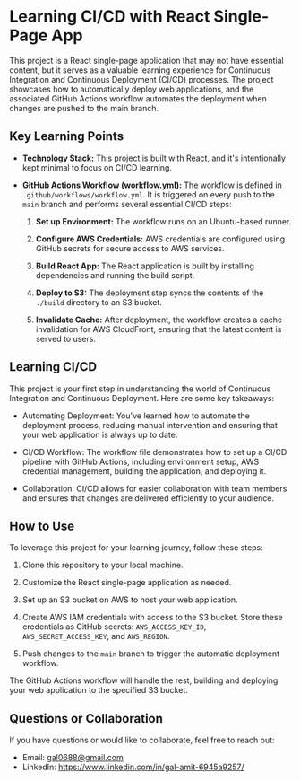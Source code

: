 # Learning CI/CD with React Single-Page App

This project is a React single-page application that may not have essential content, but it serves as a valuable learning experience for Continuous Integration and Continuous Deployment (CI/CD) processes. The project showcases how to automatically deploy web applications, and the associated GitHub Actions workflow automates the deployment when changes are pushed to the main branch.

## Key Learning Points

- **Technology Stack:** This project is built with React, and it's intentionally kept minimal to focus on CI/CD learning.

- **GitHub Actions Workflow (workflow.yml):** The workflow is defined in `.github/workflows/workflow.yml`. It is triggered on every push to the `main` branch and performs several essential CI/CD steps:

  1. **Set up Environment:** The workflow runs on an Ubuntu-based runner.
  
  2. **Configure AWS Credentials:** AWS credentials are configured using GitHub secrets for secure access to AWS services.

  3. **Build React App:** The React application is built by installing dependencies and running the build script.

  4. **Deploy to S3:** The deployment step syncs the contents of the `./build` directory to an S3 bucket.

  5. **Invalidate Cache:** After deployment, the workflow creates a cache invalidation for AWS CloudFront, ensuring that the latest content is served to users.

## Learning CI/CD

This project is your first step in understanding the world of Continuous Integration and Continuous Deployment. Here are some key takeaways:

- Automating Deployment: You've learned how to automate the deployment process, reducing manual intervention and ensuring that your web application is always up to date.

- CI/CD Workflow: The workflow file demonstrates how to set up a CI/CD pipeline with GitHub Actions, including environment setup, AWS credential management, building the application, and deploying it.

- Collaboration: CI/CD allows for easier collaboration with team members and ensures that changes are delivered efficiently to your audience.

## How to Use

To leverage this project for your learning journey, follow these steps:

1. Clone this repository to your local machine.

2. Customize the React single-page application as needed.

3. Set up an S3 bucket on AWS to host your web application.

4. Create AWS IAM credentials with access to the S3 bucket. Store these credentials as GitHub secrets: `AWS_ACCESS_KEY_ID`, `AWS_SECRET_ACCESS_KEY`, and `AWS_REGION`.

5. Push changes to the `main` branch to trigger the automatic deployment workflow.

The GitHub Actions workflow will handle the rest, building and deploying your web application to the specified S3 bucket.

## Questions or Collaboration

If you have questions or would like to collaborate, feel free to reach out:

- Email: gal0688@gmail.com
- LinkedIn: https://www.linkedin.com/in/gal-amit-6945a9257/
